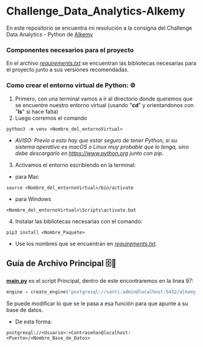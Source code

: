 # Challenge_Data_Analytics-Alkemy

En este repositorio se encuentra mi resolución a la consigna del Challenge Data Analytics - Python de [Alkemy](https://www.alkemy.org/)

### Componentes necesarios para el proyecto
En el archivo _[requirements.txt](https://github.com/svigilante/Challenge_Data_Analytics-Alkemy/blob/master/requirements.txt)_ se encuentran las bibliotecas necesarias para el proyecto junto a sus versiones recomendadas.

### Como crear el entorno virtual de Python: ⚙️
1. Primero, con una terminal vamos a ir al directorio donde queremos que se encuentre nuestro entorno virtual (usando "__cd__" y orientandonos con "__ls__" si hace falta)
2. Luego corremos el comando 
```
python3 -m venv <Nombre_del_entornoVirtual>
```
- *AVISO: Previo a esto hay que estar seguro de tener Python, si su sistema operativo es macOS o Linux muy probable que lo tenga, sino debe descargarlo en https://www.python.org junto con pip.*
3. Activamos el entorno escribiendo en la terminal:
- para Mac
```
source <Nombre_del_entornoVirtual>/bin/activate
```
- para Windows
```
<Nombre_del_entornoVirtual>\Scripts\activate.bat
```

4. Instalar las bibliotecas necesarias con el comando:
```
pip3 install <Nombre_Paquete>
```
 - Use los nombres que se encuentran en _[requirements.txt](https://github.com/svigilante/Challenge_Data_Analytics-Alkemy/blob/master/requirements.txt)_.

## Guía de Archivo Principal 🗄️📂
__[main.py](https://github.com/svigilante/Challenge_Data_Analytics-Alkemy/blob/master/main.py)__ es el script Principal, dentro de este encontraremos en la linea 97:
```python
engine = create_engine("postgresql://santi:admin@localhost:5432/alkemy_db")  # Creamos el engine
```
Se puede modificar lo que se le pasa a esa función para que apunte a su base de datos.
 - De esta forma:
 ```
 postgresql://<Usuario>:<Contraseña>@localhost:<Puerto>/<Nombre_Base_de_Datos>
 ```
